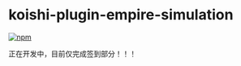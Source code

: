 # koishi-plugin-empire-simulation

[![npm](https://img.shields.io/npm/v/koishi-plugin-empire-simulation?style=flat-square)](https://www.npmjs.com/package/koishi-plugin-empire-simulation)

正在开发中，目前仅完成签到部分！！！
